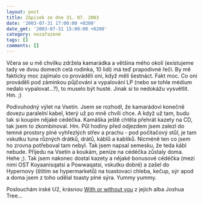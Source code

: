 ```yaml
---
layout: post
title: Zápisek ze dne 31. 07. 2003
date: '2003-07-31 17:00:00 +0200'
date_gmt: '2003-07-31 15:00:00 +0200'
category: nezařazené
tags: []
comments: []
---
```

<p>Včera se u mě chvilku zdržela kamarádka a většina mého okolí (existujeme tady ve dvou domech celá rodinka, 10 lidí)   má teď prapodivné řeči. By mě fakticky moc zajímalo co prováděli oni, když měli šestnáct. Fakt moc.   Co oni prováděli pod záminkou půjčování a vypalování LP (nebo se tohle médium nedalo vypalovat...?),   to muselo být husté. Jinak si to nedokážu vysvětlit. Hm. ;)</p>
<p>Podivuhodný výlet na Vsetín. Jsem se rozhodl, že kamarádovi konečně dovezu paralelní kabel, který už po mně   chvíli chce. A když už tam, budu tak si koupím nějaké cédéčka. Kamáška ještě chtěla přehrát kazety na CD, tak jsem to zkombinoval.   Hm. Půl hodiny před odjezdem jsem zalezl do temné   prostory plné vyhřezlých střev a prachu - pod počítačový stůl, je tam vskutku tuna různých drátků, drátů, káblů a   kablíků. Nicméně ten co jsem ho zrovna potřeboval tam nebyl. Tak jsem napsal semesku, že teda kábl nebude.   Přijedu na Vsetín a koukám, peníze na cédéčka zůstaly doma. Hehe ;). Tak jsem nakonec dostal kazety a nějaké bonusové   cédéčka (mezi nimi OST Koyaanisqatsi a Powwaqatsi, vskutku dobré) a zašel do Hypernovy (štítím se hypermarketů)   na toastovací chleba, kečup, sýr apod a doma jsem z toho udělal toasty plné sýra. Yummy yummy.</p>
<p>Poslouchám irské U2, krásnou <a href="art.php?a=with_or_without_you.htm">With or without you</a>   z jejich alba Joshua Tree...</p>
